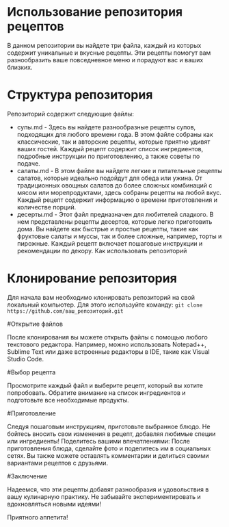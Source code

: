 # Использование репозитория рецептов

В данном репозитории вы найдете три файла, каждый из которых содержит уникальные и вкусные рецепты. Эти рецепты помогут вам разнообразить ваше повседневное меню и порадуют вас и ваших близких.

# Структура репозитория

Репозиторий содержит следующие файлы:

- супы.md - Здесь вы найдете разнообразные рецепты супов, подходящих для любого времени года. В этом файле собраны как классические, так и авторские рецепты, которые приятно удивят ваших гостей. Каждый рецепт содержит список ингредиентов, подробные инструкции по приготовлению, а также советы по подаче.
- салаты.md - В этом файле вы найдете легкие и питательные рецепты салатов, которые идеально подойдут для обеда или ужина. От традиционных овощных салатов до более сложных комбинаций с мясом или морепродуктами, здесь собраны рецепты на любой вкус. Каждый рецепт содержит информацию о времени приготовления и количестве порций.
- десерты.md - Этот файл предназначен для любителей сладкого. В нем представлены рецепты десертов, которые легко приготовить дома. Вы найдете как быстрые и простые рецепты, такие как фруктовые салаты и муссы, так и более сложные, например, торты и пирожные. Каждый рецепт включает пошаговые инструкции и рекомендации по декору.
Как использовать репозиторий

# Клонирование репозитория

Для начала вам необходимо клонировать репозиторий на свой локальный компьютер. Для этого используйте команду:
`git clone https://github.com/ваш_репозиторий.git`


#Открытие файлов

После клонирования вы можете открыть файлы с помощью любого текстового редактора. Например, можно использовать Notepad++, Sublime Text или даже встроенные редакторы в IDE, такие как Visual Studio Code.


#Выбор рецепта

Просмотрите каждый файл и выберите рецепт, который вы хотите попробовать. Обратите внимание на список ингредиентов и подготовьте все необходимые продукты.


#Приготовление

Следуя пошаговым инструкциям, приготовьте выбранное блюдо. Не бойтесь вносить свои изменения в рецепт, добавляя любимые специи или ингредиенты!
Поделитесь вашими впечатлениями: После приготовления блюда, сделайте фото и поделитесь им в социальных сетях. Вы также можете оставлять комментарии и делиться своими вариантами рецептов с друзьями.

#Заключение

Надеемся, что эти рецепты добавят разнообразия и удовольствия в вашу кулинарную практику. Не забывайте экспериментировать и вдохновляться новыми идеями!

Приятного аппетита!
